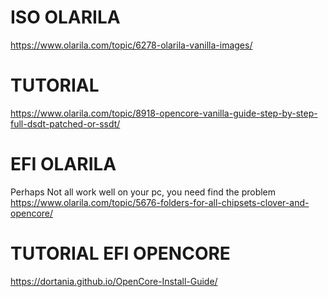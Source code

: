 # ISO OLARILA
https://www.olarila.com/topic/6278-olarila-vanilla-images/
<br/>
# TUTORIAL
https://www.olarila.com/topic/8918-opencore-vanilla-guide-step-by-step-full-dsdt-patched-or-ssdt/
<br/>
# EFI OLARILA
Perhaps Not all work well on your pc, you need find the problem
https://www.olarila.com/topic/5676-folders-for-all-chipsets-clover-and-opencore/
<br/>
# TUTORIAL EFI OPENCORE
https://dortania.github.io/OpenCore-Install-Guide/
